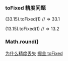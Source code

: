 ### toFixed 精度问题
(33.15).toFixed(1) 
// => 33.1

(13.15).toFixed(1)
// => 13.2

### Math.round()

[为什么精度丢失](https://www.jianshu.com/p/c2eca2b1be3c?fromApp=1)
[掘金 toFixed](https://juejin.im/post/5aa1395c6fb9a028df223516)